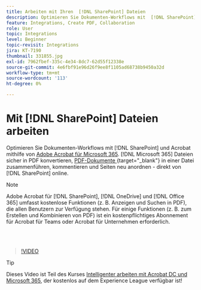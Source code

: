 ```yaml
---
title: Arbeiten mit Ihren  [!DNL SharePoint] Dateien
description: Optimieren Sie Dokumenten-Workflows mit  [!DNL SharePoint]  und Acrobat mithilfe von Adobe Acrobat für  [!DNL Microsoft 365]
feature: Integrations, Create PDF, Collaboration
role: User
topic: Integrations
level: Beginner
topic-revisit: Integrations
jira: KT-7190
thumbnail: 331855.jpg
exl-id: 7962fbef-335c-4e34-8dc7-62d55f12338e
source-git-commit: 4e6fbf91e96d26f9ee8f1105ad68738b9450a32d
workflow-type: tm+mt
source-wordcount: '113'
ht-degree: 0%

---
```


# Mit [!DNL SharePoint] Dateien arbeiten

Optimieren Sie Dokumenten-Workflows mit [!DNL SharePoint] und Acrobat mithilfe von [Adobe Acrobat für Microsoft 365](https://appsource.microsoft.com/en-us/product/web-apps/adobeinc.adobe-document-cloud-pdf?tab=Overview). [!DNL Microsoft 365] Dateien sicher in PDF konvertieren, [PDF-Dokumente ](https://www.adobe.com/acrobat/online/merge-pdf.html){target="_blank"} in einer Datei zusammenführen, kommentieren und Seiten neu anordnen - direkt von [!DNL SharePoint] online.

>[!NOTE]
>
>Adobe Acrobat für [!DNL SharePoint], [!DNL OneDrive] und [!DNL Office 365] umfasst kostenlose Funktionen (z. B. Anzeigen und Suchen in PDF), die allen Benutzern zur Verfügung stehen. Für einige Funktionen (z. B. zum Erstellen und Kombinieren von PDF) ist ein kostenpflichtiges Abonnement für Acrobat für Teams oder Acrobat für Unternehmen erforderlich.

<br> 

>[!VIDEO](https://video.tv.adobe.com/v/331855?quality=12&learn=on&hidetitle=true)

>[!TIP]
>
>Dieses Video ist Teil des Kurses [Intelligenter arbeiten mit Acrobat DC und Microsoft 365](https://experienceleague.adobe.com/?recommended=Acrobat-U-1-2021.microsoft365), der kostenlos auf dem Experience League verfügbar ist!
